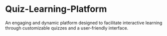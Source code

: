 # Quiz-Learning-Platform
An engaging and dynamic platform designed to facilitate interactive learning through customizable quizzes and a user-friendly interface.
